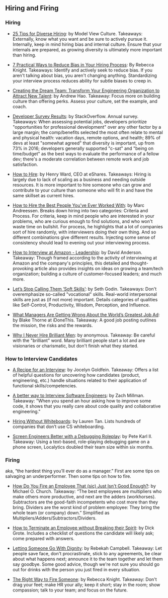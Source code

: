 ## Hiring and Firing

### Hiring

- [25 Tips for Diverse
  Hiring](https://modelviewculture.com/pieces/25-tips-for-diverse-hiring): by 
  Model View Culture. Takeaways: Externally, know what you want and be sure to
  actively pursue it. Internally, keep in mind hiring bias and internal culture.
  Ensure that your internals are prepared, as growing diversity is ultimately
  more important than hiring.

- [7 Practical Ways to Reduce Bias in Your Hiring
  Process](https://hbr.org/2017/06/7-practical-ways-to-reduce-bias-in-your-hiring-process):
  By Rebecca Knight. Takeaways: Identify and actively seek to reduce bias. If
  you aren't talking about bias, you aren't changing anything. Standardizing
  your interview process reduces ability for subtle biases to creep in.

- [Creating the Dream Team: Transform Your Engineering Organization to Attract New Talent](http://blog.carbonfive.com/2015/09/16/creating-the-dream-team-transform-your-engineering-organization-to-attract-new-talent/): by Andrew Hao. Takeaway: Focus more on building culture than offering perks. Assess your culture, set the example, and coach.

- [Developer Survey Results](https://insights.stackoverflow.com/survey/2017): by StackOverflow. Annual survey. Takeaways: When assessing potential jobs, developers prioritize "opportunities for professional development" over any other factor by a large margin; the comp/benefits selected the most often relate to mental and physical health: vacation days, remote options, and health; 89% of devs at least "somewhat agreed" that diversity is important, up from 73% in 2016; developers generally supported "c-sat" and "being on time/budget" as the best ways to evaluate the performance of a fellow dev; there's a moderate correlation between remote work and job satisfaction.

- [How to Hire](https://medium.com/eshares-blog/how-to-hire-34f4ded5f176): by
  Henry Ward, CEO at eShares. Takeaways: Hiring is largely due to lack of scaling
  as a business and needing outside resources. It is more important to hire
  someone who can grow and contribute to your culture than someone who will fit
  in and have the same skillset as current hires.

- [How to Hire the Best People You've Ever Worked
  With](http://pmarchive.com/how_to_hire_the_best_people.html): by Marc
  Andreessen. Breaks down hiring into two categories: Criteria and
  Process. For criteria, keep in mind people who are interested in your
  problems, who are curious enough to find solutions, and who won't waste time on
  bullshit. For process, he highlights that a lot of companies sort of hire
  randomly, with interviewers doing their own thing. And so different
  combinations give different results. Injecting some sense of consistency
  should lead to evening out your interviewing process.
  
 - [How to Interview at Amazon - Leadership](https://www.linkedin.com/pulse/how-interview-amazon-leadership-david-anderson): by David Anderson. Takeaway: Though framed according to the activity of interviewing at Amazon and the company's principles, this detailed and thought-provoking article also provides insights on ideas on growing a team/tech organization; building a culture of customer-focused leaders; and much more.

- [Let’s Stop Calling Them ‘Soft
  Skills’](https://itsyourturnblog.com/lets-stop-calling-them-soft-skills-9cc27ec09ecb#.m0rq6bldu):
  by Seth Godin. Takeaways: Don't overemphasize so-called "vocational" skills.
  Real-world interpersonal skills are just as (if not more) important. Details
  categories of qualities like Self-Control, Productivity, Wisdom, Perception,
  and Influence.

- [What Managers Are Getting Wrong About the World’s Greatest Job
  Ad](http://blog.idonethis.com/greatest-job-ad/): by Blake Thorne at iDoneThis.
  Takeaway: A good job posting outlines the mission, the risks and the rewards.

- [Why I Never Hire Brilliant Men](https://en.wikisource.org/wiki/Why_I_Never_Hire_Brilliant_Men): by anonymous. Takeaway: Be careful with the "brilliant" word. Many brilliant people start a lot and are visionaries or charismatic, but don't finish what they started.

### How to Interview Candidates

- [A Recipe for an Interview](https://jocelyngoldfein.com/a-recipe-for-an-interview-e4af1211d590): by Jocelyn Goldfein. Takeaway: Offers a list of helpful questions for uncovering how candidates (product, engineering, etc.) handle situations related to their application of functional skills/competencies. 

- [A better way to Interview Software Engineers](https://fulcrum.lever.co/a-better-way-to-interview-software-engineers-fa9b5d2b5316): by Zach Millman. Takeaway: "When you spend an hour asking how to improve some code, it shows that you really care about code quality and collaborative engineering."

- [Hiring Without Whiteboards](https://github.com/poteto/hiring-without-whiteboards): by Lauren Tan. Lists hundreds of companies that don’t use CS whiteboarding.

- [Screen Engineers Better with a Debugging Roleplay](https://hackernoon.com/cut-to-the-chase-with-a-debugging-roleplay-d7d49f518157): by Pete Karl II. Takeaway: Using a text-based, role-playing debugging game on a phone screen, Localytics doubled their team size within six months.

### Firing
aka, “the hardest thing you’ll ever do as a manager.” First are some tips on salvaging an underperformer. Then some tips on how to fire.

- [How Do You Fire an Employee That (sic) Just Isn't Good Enough?](https://www.quora.com/How-do-you-fire-an-employee-that-just-isnt-good-enough/answer/Michael-O-Church): by Michael O. Church. Takeaway: “The best employees are multipliers who make others more productive, and next are the adders (workhorses). Subtractors are the good-faith incompetents who cost more than they bring. Dividers are the worst kind of problem employee: They bring the whole team (or company) down.” Simplified as Multipliers/Adders/Subtractors/Dividers.

- [How to Terminate an Employee without Breaking their Spirit](https://hiring.monster.com/hr/hr-best-practices/workforce-management/hr-management-skills/employee-termination-tips.aspx): by Dick Grote. Includes a checklist of questions the candidate will likely ask; come prepared with answers.

- [Letting Someone Go With Dignity](https://boss.blogs.nytimes.com/2014/08/07/letting-someone-go-with-dignity/): by Rebekah Campbell. Takeaway: Let people save face, don't procrastinate, stick to any agreements, be clear about what happens next; announce it to the team together and let them say goodbye. Some good advice, though we're not sure you should go out for drinks with the person you just fired in every situation.

- [The Right Way to Fire Someone](https://hbr.org/2016/02/the-right-way-to-fire-someone): by Rebecca Knight. Takeaway: Don't drag your feet; make HR your ally; keep it short; stay in the room; show compassion; talk to your team; and focus on the future.
